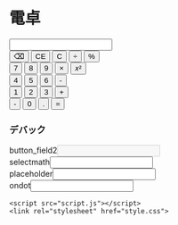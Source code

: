 # 電卓
<html>
  <body>
    <input type="number" id="input_field"><br>
  <button type="button" onclick="char_delete(0)" class="button" >⌫</button>
      <button type="button" onclick="char_delete(1)" class="button" >CE</button>
      <button type="button" onclick="char_delete(2)" class="button" >C</button>
      <button type="button" onclick="math('/')" class="button" >÷</button>
      <button type="button" onclick="math('%')" class="button" >%</button>
    <br>
      <button type="button" onclick="input(7)" class="button" >7</button>
      <button type="button" onclick="input(8)" class="button" >8</button>
      <button type="button" onclick="input(9)" class="button" >9</button>
      <button type="button" onclick="math('*')" class="button" >×</button>
      <button type="button" onclick="math('**')" class="button" >𝑥²</button>
    <br>
      <button type="button" onclick="input(4)" class="button" >4</button>
      <button type="button" onclick="input(5)" class="button" >5</button>
      <button type="button" onclick="input(6)" class="button" >6</button>
      <button type="button" onclick="math('-')" class="button" >-</button>
    <br>
      <button type="button" onclick="input(1)" class="button" >1</button>
      <button type="button" onclick="input(2)" class="button" >2</button>
      <button type="button" onclick="input(3)" class="button" >3</button>
      <button type="button" onclick="math('+')" class="button" >+</button>
    <br>
      <button type="button" onclick="minus()" class="button" >-</button>
      <button type="button" onclick="input(0)" class="button" >0</button>
      <button type="button" onclick="inputdot(ondot)" class="button" >.</button>
      <button type="button" onclick="math('=')" class="button" >=</button>
    <br>
    <!--デバック-->
    <h3>デバック</h3>
    button_field2<input type="number" id="input_field2" disabled>
    <br>
    selectmath<input type="text" id="sld">
    <br>
    placeholder<input type="text" id="pld">
    <br>
    ondot<input type="text" id="dod">
    
    <script src="script.js"></script>
    <link rel="stylesheet" href="style.css">
  </body>
<html>
  
